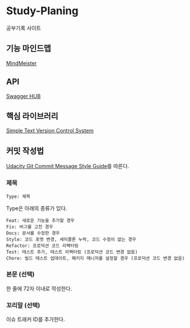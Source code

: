 # Study-Planing
공부기록 사이트

## 기능 마인드맵
[MindMeister](https://www.mindmeister.com/1208278042?t=ZaUE9Qsx9R)

## API

[Swagger HUB]()

## 핵심 라이브러리
[Simple Text Version Control System](https://github.com/KapiteinRo/muq)

## 커밋 작성법

[Udacity Git Commit Message Style Guide](https://udacity.github.io/git-styleguide/)를 따른다.

### 제목 

`Type: 제목`

Type은 아래의 종류가 있다.

```text
Feat: 새로운 기능을 추가할 경우
Fix: 버그를 고친 경우
Docs: 문서를 수정한 경우
Style: 코드 포맷 변경, 세미콜론 누락, 코드 수정이 없는 경우
Refactor: 프로덕션 코드 리팩터링
Test: 테스트 추가, 테스트 리팩터링 (프로덕션 코드 변경 없음)
Chore: 빌드 태스트 업데이트, 패키지 매니저를 설정할 경우 (프로덕션 코드 변경 없음)
```

### 본문 (선택)

한 줄에 72자 이내로 작성한다.

### 꼬리말 (선택)

이슈 트래커 ID를 추가한다.
